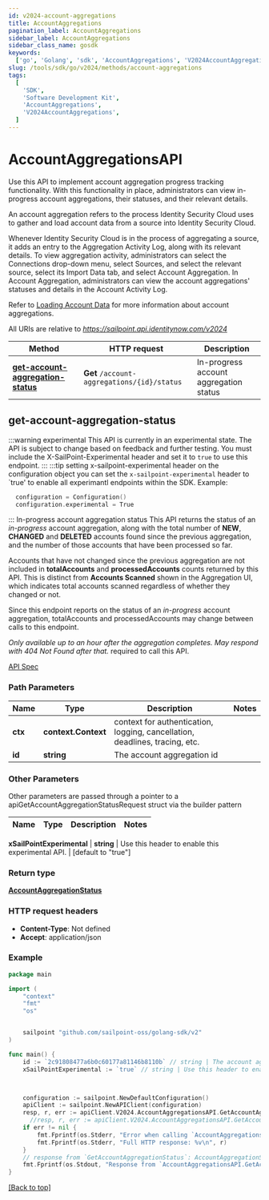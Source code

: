 ```yaml
---
id: v2024-account-aggregations
title: AccountAggregations
pagination_label: AccountAggregations
sidebar_label: AccountAggregations
sidebar_class_name: gosdk
keywords:
  ['go', 'Golang', 'sdk', 'AccountAggregations', 'V2024AccountAggregations']
slug: /tools/sdk/go/v2024/methods/account-aggregations
tags:
  [
    'SDK',
    'Software Development Kit',
    'AccountAggregations',
    'V2024AccountAggregations',
  ]
---
```


# AccountAggregationsAPI

Use this API to implement account aggregation progress tracking functionality. With this functionality in place, administrators can view in-progress account aggregations, their statuses, and their relevant details.

An account aggregation refers to the process Identity Security Cloud uses to gather and load account data from a source into Identity Security Cloud.

Whenever Identity Security Cloud is in the process of aggregating a source, it adds an entry to the Aggregation Activity Log, along with its relevant details. To view aggregation activity, administrators can select the Connections drop-down menu, select Sources, and select the relevant source, select its Import Data tab, and select Account Aggregation. In Account Aggregation, administrators can view the account aggregations&#39; statuses and details in the Account Activity Log.

Refer to [Loading Account Data](https://documentation.sailpoint.com/saas/help/accounts/loading_data.html) for more information about account aggregations.

All URIs are relative to *https://sailpoint.api.identitynow.com/v2024*

| Method | HTTP request | Description |
| --- | --- | --- |
| [**get-account-aggregation-status**](#get-account-aggregation-status) | **Get** `/account-aggregations/{id}/status` | In-progress account aggregation status |

## get-account-aggregation-status

:::warning experimental This API is currently in an experimental state. The API is subject to change based on feedback and further testing. You must include the X-SailPoint-Experimental header and set it to `true` to use this endpoint. ::: :::tip setting x-sailpoint-experimental header on the configuration object you can set the `x-sailpoint-experimental` header to `true' to enable all experimantl endpoints within the SDK. Example:

```go
  configuration = Configuration()
  configuration.experimental = True
```

::: In-progress account aggregation status This API returns the status of an _in-progress_ account aggregation, along with the total number of **NEW**, **CHANGED** and **DELETED** accounts found since the previous aggregation, and the number of those accounts that have been processed so far.

Accounts that have not changed since the previous aggregation are not included in **totalAccounts** and **processedAccounts** counts returned by this API. This is distinct from **Accounts Scanned** shown in the Aggregation UI, which indicates total accounts scanned regardless of whether they changed or not.

Since this endpoint reports on the status of an _in-progress_ account aggregation, totalAccounts and processedAccounts may change between calls to this endpoint.

*Only available up to an hour after the aggregation completes. May respond with *404 Not Found* after that.* required to call this API.

[API Spec](https://developer.sailpoint.com/docs/api/v2024/get-account-aggregation-status)

### Path Parameters

| Name | Type | Description | Notes |
| --- | --- | --- | --- |
| **ctx** | **context.Context** | context for authentication, logging, cancellation, deadlines, tracing, etc. |
| **id** | **string** | The account aggregation id |

### Other Parameters

Other parameters are passed through a pointer to a apiGetAccountAggregationStatusRequest struct via the builder pattern

| Name | Type | Description | Notes |
| ---- | ---- | ----------- | ----- |

**xSailPointExperimental** | **string** | Use this header to enable this experimental API. | [default to &quot;true&quot;]

### Return type

[**AccountAggregationStatus**](../models/account-aggregation-status)

### HTTP request headers

- **Content-Type**: Not defined
- **Accept**: application/json

### Example

```go
package main

import (
	"context"
	"fmt"
	"os"


	sailpoint "github.com/sailpoint-oss/golang-sdk/v2"
)

func main() {
    id := `2c91808477a6b0c60177a81146b8110b` // string | The account aggregation id # string | The account aggregation id
    xSailPointExperimental := `true` // string | Use this header to enable this experimental API. (default to "true") # string | Use this header to enable this experimental API. (default to "true")



    configuration := sailpoint.NewDefaultConfiguration()
    apiClient := sailpoint.NewAPIClient(configuration)
    resp, r, err := apiClient.V2024.AccountAggregationsAPI.GetAccountAggregationStatus(context.Background(), id).XSailPointExperimental(xSailPointExperimental).Execute()
	  //resp, r, err := apiClient.V2024.AccountAggregationsAPI.GetAccountAggregationStatus(context.Background(), id).XSailPointExperimental(xSailPointExperimental).Execute()
    if err != nil {
	    fmt.Fprintf(os.Stderr, "Error when calling `AccountAggregationsAPI.GetAccountAggregationStatus``: %v\n", err)
	    fmt.Fprintf(os.Stderr, "Full HTTP response: %v\n", r)
    }
    // response from `GetAccountAggregationStatus`: AccountAggregationStatus
    fmt.Fprintf(os.Stdout, "Response from `AccountAggregationsAPI.GetAccountAggregationStatus`: %v\n", resp)
}
```

[[Back to top]](#)
